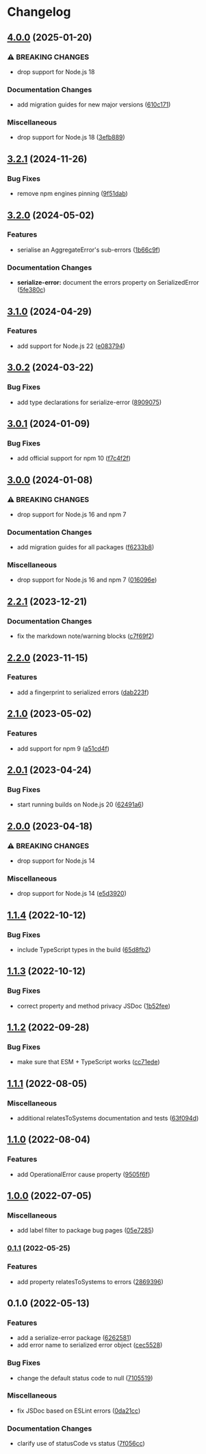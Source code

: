 # Changelog

## [4.0.0](https://github.com/Financial-Times/dotcom-reliability-kit/compare/serialize-error-v3.2.1...serialize-error-v4.0.0) (2025-01-20)


### ⚠ BREAKING CHANGES

* drop support for Node.js 18

### Documentation Changes

* add migration guides for new major versions ([610c171](https://github.com/Financial-Times/dotcom-reliability-kit/commit/610c17189f0564051b793a0d590a6c9721b41a53))


### Miscellaneous

* drop support for Node.js 18 ([3efb889](https://github.com/Financial-Times/dotcom-reliability-kit/commit/3efb8896bc49424d3745753e0a57b06c6ede8165))

## [3.2.1](https://github.com/Financial-Times/dotcom-reliability-kit/compare/serialize-error-v3.2.0...serialize-error-v3.2.1) (2024-11-26)


### Bug Fixes

* remove npm engines pinning ([9f51dab](https://github.com/Financial-Times/dotcom-reliability-kit/commit/9f51dab7374e05431de236445c6706dbc1fd3172))

## [3.2.0](https://github.com/Financial-Times/dotcom-reliability-kit/compare/serialize-error-v3.1.0...serialize-error-v3.2.0) (2024-05-02)


### Features

* serialise an AggregateError's sub-errors ([1b66c9f](https://github.com/Financial-Times/dotcom-reliability-kit/commit/1b66c9fa4462811a658666cb1a44f478d62de37b))


### Documentation Changes

* **serialize-error:** document the errors property on SerializedError ([5fe380c](https://github.com/Financial-Times/dotcom-reliability-kit/commit/5fe380c08479c83248d87671f68e92493678d293))

## [3.1.0](https://github.com/Financial-Times/dotcom-reliability-kit/compare/serialize-error-v3.0.2...serialize-error-v3.1.0) (2024-04-29)


### Features

* add support for Node.js 22 ([e083794](https://github.com/Financial-Times/dotcom-reliability-kit/commit/e083794c2b4901a055de9fce483bcbab03b8e522))

## [3.0.2](https://github.com/Financial-Times/dotcom-reliability-kit/compare/serialize-error-v3.0.1...serialize-error-v3.0.2) (2024-03-22)


### Bug Fixes

* add type declarations for serialize-error ([8909075](https://github.com/Financial-Times/dotcom-reliability-kit/commit/8909075fe882f9e2e594aca5c071bc82b2edabaa))

## [3.0.1](https://github.com/Financial-Times/dotcom-reliability-kit/compare/serialize-error-v3.0.0...serialize-error-v3.0.1) (2024-01-09)


### Bug Fixes

* add official support for npm 10 ([f7c4f2f](https://github.com/Financial-Times/dotcom-reliability-kit/commit/f7c4f2f4c9358389be7bbcbd3609081eec2246b5))

## [3.0.0](https://github.com/Financial-Times/dotcom-reliability-kit/compare/serialize-error-v2.2.1...serialize-error-v3.0.0) (2024-01-08)


### ⚠ BREAKING CHANGES

* drop support for Node.js 16 and npm 7

### Documentation Changes

* add migration guides for all packages ([f6233b8](https://github.com/Financial-Times/dotcom-reliability-kit/commit/f6233b8ac802a32cad321e43b63420fe6fd979c0))


### Miscellaneous

* drop support for Node.js 16 and npm 7 ([016096e](https://github.com/Financial-Times/dotcom-reliability-kit/commit/016096eab022fa426159ec649a4e32c24eedd568))

## [2.2.1](https://github.com/Financial-Times/dotcom-reliability-kit/compare/serialize-error-v2.2.0...serialize-error-v2.2.1) (2023-12-21)


### Documentation Changes

* fix the markdown note/warning blocks ([c7f69f2](https://github.com/Financial-Times/dotcom-reliability-kit/commit/c7f69f20a8b000f4a40c4cd25be23fcee2ecd85d))

## [2.2.0](https://github.com/Financial-Times/dotcom-reliability-kit/compare/serialize-error-v2.1.0...serialize-error-v2.2.0) (2023-11-15)


### Features

* add a fingerprint to serialized errors ([dab223f](https://github.com/Financial-Times/dotcom-reliability-kit/commit/dab223fb64a85d38561e1a4509bf508aac5e3e77))

## [2.1.0](https://github.com/Financial-Times/dotcom-reliability-kit/compare/serialize-error-v2.0.1...serialize-error-v2.1.0) (2023-05-02)


### Features

* add support for npm 9 ([a51cd4f](https://github.com/Financial-Times/dotcom-reliability-kit/commit/a51cd4fa717c4ec8b5057be694dc99d5459df7db))

## [2.0.1](https://github.com/Financial-Times/dotcom-reliability-kit/compare/serialize-error-v2.0.0...serialize-error-v2.0.1) (2023-04-24)


### Bug Fixes

* start running builds on Node.js 20 ([62491a6](https://github.com/Financial-Times/dotcom-reliability-kit/commit/62491a60b07dfd044a90bb4adeece33c6be00c20))

## [2.0.0](https://github.com/Financial-Times/dotcom-reliability-kit/compare/serialize-error-v1.1.4...serialize-error-v2.0.0) (2023-04-18)


### ⚠ BREAKING CHANGES

* drop support for Node.js 14

### Miscellaneous

* drop support for Node.js 14 ([e5d3920](https://github.com/Financial-Times/dotcom-reliability-kit/commit/e5d392023e23b105049d8b09403b3db7699a37a1))

## [1.1.4](https://github.com/Financial-Times/dotcom-reliability-kit/compare/serialize-error-v1.1.3...serialize-error-v1.1.4) (2022-10-12)


### Bug Fixes

* include TypeScript types in the build ([65d8fb2](https://github.com/Financial-Times/dotcom-reliability-kit/commit/65d8fb29f0a4e469a2d766ae2f92a67b221c1436))

## [1.1.3](https://github.com/Financial-Times/dotcom-reliability-kit/compare/serialize-error-v1.1.2...serialize-error-v1.1.3) (2022-10-12)


### Bug Fixes

* correct property and method privacy JSDoc ([1b52fee](https://github.com/Financial-Times/dotcom-reliability-kit/commit/1b52fee58f8bd37600f51c93580c0e48765f0d2a))

## [1.1.2](https://github.com/Financial-Times/dotcom-reliability-kit/compare/serialize-error-v1.1.1...serialize-error-v1.1.2) (2022-09-28)


### Bug Fixes

* make sure that ESM + TypeScript works ([cc71ede](https://github.com/Financial-Times/dotcom-reliability-kit/commit/cc71eded6475d73b05771603df0946258600f50e))

## [1.1.1](https://github.com/Financial-Times/dotcom-reliability-kit/compare/serialize-error-v1.1.0...serialize-error-v1.1.1) (2022-08-05)


### Miscellaneous

* additional relatesToSystems documentation and tests ([63f094d](https://github.com/Financial-Times/dotcom-reliability-kit/commit/63f094d59576f789597274444ce0e14db2c3599e))

## [1.1.0](https://github.com/Financial-Times/dotcom-reliability-kit/compare/serialize-error-v1.0.0...serialize-error-v1.1.0) (2022-08-04)


### Features

* add OperationalError cause property ([9505f6f](https://github.com/Financial-Times/dotcom-reliability-kit/commit/9505f6f21f24bf4893f2f0ff81257318ed6d2acb))

## [1.0.0](https://github.com/Financial-Times/dotcom-reliability-kit/compare/serialize-error-v0.1.1...serialize-error-v1.0.0) (2022-07-05)


### Miscellaneous

* add label filter to package bug pages ([05e7285](https://github.com/Financial-Times/dotcom-reliability-kit/commit/05e7285c87ecbad909d86414579e970173af344f))

### [0.1.1](https://github.com/Financial-Times/dotcom-reliability-kit/compare/serialize-error-v0.1.0...serialize-error-v0.1.1) (2022-05-25)


### Features

* add property relatesToSystems to errors ([2869396](https://github.com/Financial-Times/dotcom-reliability-kit/commit/2869396ef42d5e1bf5693082c63098909a206570))

## 0.1.0 (2022-05-13)


### Features

* add a serialize-error package ([6262581](https://github.com/Financial-Times/dotcom-reliability-kit/commit/626258160959bf39811a048a601770e332347351))
* add error name to serialized error object ([cec5528](https://github.com/Financial-Times/dotcom-reliability-kit/commit/cec55282741569b53aaa574828ebd1bb3a513d9b))


### Bug Fixes

* change the default status code to null ([7105519](https://github.com/Financial-Times/dotcom-reliability-kit/commit/7105519e1c2ce91d01b3d3af1e747e32bb79b1ef))


### Miscellaneous

* fix JSDoc based on ESLint errors ([0da21cc](https://github.com/Financial-Times/dotcom-reliability-kit/commit/0da21cc30315813f68c31944ab3e56390fd743bb))


### Documentation Changes

* clarify use of statusCode vs status ([7f056cc](https://github.com/Financial-Times/dotcom-reliability-kit/commit/7f056cc14e71a6b553b43cebc5f4188218174e4a))

